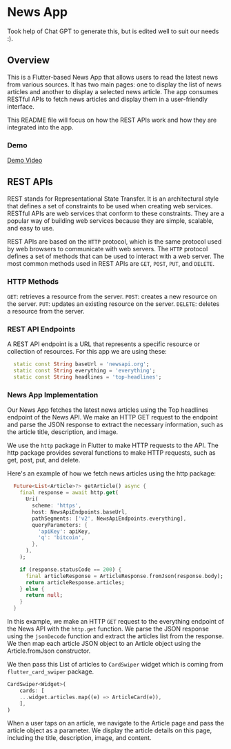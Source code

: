 
# News App

Took help of Chat GPT to generate this, but is edited well to suit our needs :).

## Overview
This is a Flutter-based News App that allows users to read the latest news from various sources. It has two main pages: one to display the list of news articles and another to display a selected news article. The app consumes RESTful APIs to fetch news articles and display them in a user-friendly interface.

This README file will focus on how the REST APIs work and how they are integrated into the app.

### Demo
[Demo Video](./public/news_app_demo.gif)

## REST APIs
REST stands for Representational State Transfer. It is an architectural style that defines a set of constraints to be used when creating web services. RESTful APIs are web services that conform to these constraints. They are a popular way of building web services because they are simple, scalable, and easy to use.

REST APIs are based on the `HTTP` protocol, which is the same protocol used by web browsers to communicate with web servers. The `HTTP` protocol defines a set of methods that can be used to interact with a web server. The most common methods used in REST APIs are `GET`, `POST`, `PUT`, and `DELETE`.

### HTTP Methods
`GET`: retrieves a resource from the server.
`POST`: creates a new resource on the server.
`PUT`: updates an existing resource on the server.
`DELETE`: deletes a resource from the server.

### REST API Endpoints
A REST API endpoint is a URL that represents a specific resource or collection of resources. For this app we are using these:

```dart
  static const String baseUrl = 'newsapi.org';
  static const String everything = 'everything';
  static const String headlines = 'top-headlines';
```

### News App Implementation

Our News App fetches the latest news articles using the Top headlines endpoint of the News API. We make an HTTP GET request to the endpoint and parse the JSON response to extract the necessary information, such as the article title, description, and image.

We use the `http` package in Flutter to make HTTP requests to the API. The http package provides several functions to make HTTP requests, such as get, post, put, and delete.

Here's an example of how we fetch news articles using the http package:

```dart
  Future<List<Article>?> getArticle() async {
    final response = await http.get(
      Uri(
        scheme: 'https',
        host: NewsApiEndpoints.baseUrl,
        pathSegments: ['v2', NewsApiEndpoints.everything],
        queryParameters: {
          'apiKey': apiKey,
          'q': 'bitcoin',
        },
      ),
    );

    if (response.statusCode == 200) {
      final articleResponse = ArticleResponse.fromJson(response.body);
      return articleResponse.articles;
    } else {
      return null;
    }
  }
```
In this example, we make an HTTP `GET` request to the everything endpoint of the News API with the `http.get` function. We parse the JSON response using the `jsonDecode` function and extract the articles list from the response. We then map each article JSON object to an Article object using the Article.fromJson constructor.

We then pass this List of articles to `CardSwiper` widget which is coming from `flutter_card_swiper` package.

```dart
CardSwiper<Widget>(
    cards: [
    ...widget.articles.map((e) => ArticleCard(e)),
    ],
)
```

When a user taps on an article, we navigate to the Article page and pass the article object as a parameter. We display the article details on this page, including the title, description, image, and content.